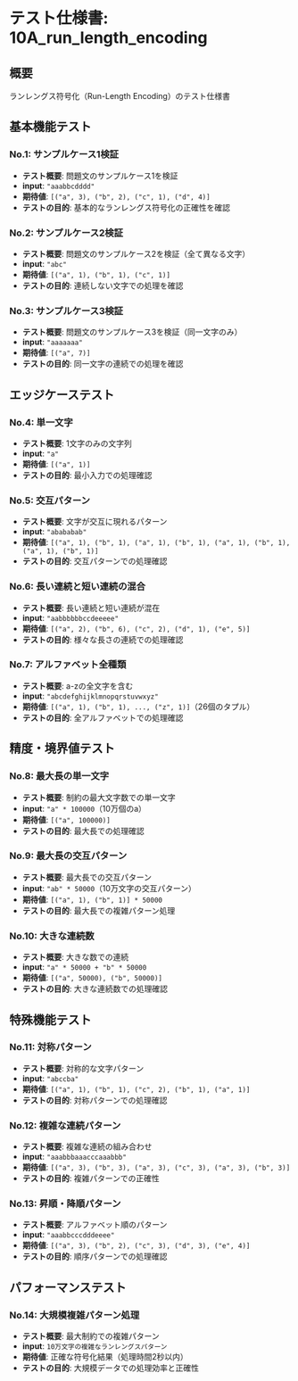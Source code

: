 # テスト仕様書: 10A_run_length_encoding

## 概要
ランレングス符号化（Run-Length Encoding）のテスト仕様書

## 基本機能テスト

### No.1: サンプルケース1検証
- **テスト概要**: 問題文のサンプルケース1を検証
- **input**: `"aaabbcdddd"`
- **期待値**: `[("a", 3), ("b", 2), ("c", 1), ("d", 4)]`
- **テストの目的**: 基本的なランレングス符号化の正確性を確認

### No.2: サンプルケース2検証
- **テスト概要**: 問題文のサンプルケース2を検証（全て異なる文字）
- **input**: `"abc"`
- **期待値**: `[("a", 1), ("b", 1), ("c", 1)]`
- **テストの目的**: 連続しない文字での処理を確認

### No.3: サンプルケース3検証
- **テスト概要**: 問題文のサンプルケース3を検証（同一文字のみ）
- **input**: `"aaaaaaa"`
- **期待値**: `[("a", 7)]`
- **テストの目的**: 同一文字の連続での処理を確認

## エッジケーステスト

### No.4: 単一文字
- **テスト概要**: 1文字のみの文字列
- **input**: `"a"`
- **期待値**: `[("a", 1)]`
- **テストの目的**: 最小入力での処理確認

### No.5: 交互パターン
- **テスト概要**: 文字が交互に現れるパターン
- **input**: `"abababab"`
- **期待値**: `[("a", 1), ("b", 1), ("a", 1), ("b", 1), ("a", 1), ("b", 1), ("a", 1), ("b", 1)]`
- **テストの目的**: 交互パターンでの処理確認

### No.6: 長い連続と短い連続の混合
- **テスト概要**: 長い連続と短い連続が混在
- **input**: `"aabbbbbbccdeeeee"`
- **期待値**: `[("a", 2), ("b", 6), ("c", 2), ("d", 1), ("e", 5)]`
- **テストの目的**: 様々な長さの連続での処理確認

### No.7: アルファベット全種類
- **テスト概要**: a-zの全文字を含む
- **input**: `"abcdefghijklmnopqrstuvwxyz"`
- **期待値**: `[("a", 1), ("b", 1), ..., ("z", 1)]`（26個のタプル）
- **テストの目的**: 全アルファベットでの処理確認

## 精度・境界値テスト

### No.8: 最大長の単一文字
- **テスト概要**: 制約の最大文字数での単一文字
- **input**: `"a" * 100000`（10万個のa）
- **期待値**: `[("a", 100000)]`
- **テストの目的**: 最大長での処理確認

### No.9: 最大長の交互パターン
- **テスト概要**: 最大長での交互パターン
- **input**: `"ab" * 50000`（10万文字の交互パターン）
- **期待値**: `[("a", 1), ("b", 1)] * 50000`
- **テストの目的**: 最大長での複雑パターン処理

### No.10: 大きな連続数
- **テスト概要**: 大きな数での連続
- **input**: `"a" * 50000 + "b" * 50000`
- **期待値**: `[("a", 50000), ("b", 50000)]`
- **テストの目的**: 大きな連続数での処理確認

## 特殊機能テスト

### No.11: 対称パターン
- **テスト概要**: 対称的な文字パターン
- **input**: `"abccba"`
- **期待値**: `[("a", 1), ("b", 1), ("c", 2), ("b", 1), ("a", 1)]`
- **テストの目的**: 対称パターンでの処理確認

### No.12: 複雑な連続パターン
- **テスト概要**: 複雑な連続の組み合わせ
- **input**: `"aaabbbaaacccaaabbb"`
- **期待値**: `[("a", 3), ("b", 3), ("a", 3), ("c", 3), ("a", 3), ("b", 3)]`
- **テストの目的**: 複雑パターンでの正確性

### No.13: 昇順・降順パターン
- **テスト概要**: アルファベット順のパターン
- **input**: `"aaabbcccdddeeee"`
- **期待値**: `[("a", 3), ("b", 2), ("c", 3), ("d", 3), ("e", 4)]`
- **テストの目的**: 順序パターンでの処理確認

## パフォーマンステスト

### No.14: 大規模複雑パターン処理
- **テスト概要**: 最大制約での複雑パターン
- **input**: `10万文字の複雑なランレングスパターン`
- **期待値**: 正確な符号化結果（処理時間2秒以内）
- **テストの目的**: 大規模データでの処理効率と正確性
